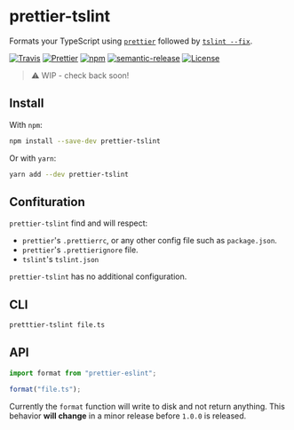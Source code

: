 # prettier-tslint

Formats your TypeScript using [`prettier`](https://github.com/prettier/prettier)
followed by [`tslint --fix`](https://github.com/palantir/tslint).

[![Travis](https://img.shields.io/travis/azz/prettier-tslint.svg?style=flat-square)](https://travis-ci.org/azz/prettier-tslint)
[![Prettier](https://img.shields.io/badge/code_style-prettier-ff69b4.svg?style=flat-square)](https://github.com/prettier/prettier)
[![npm](https://img.shields.io/npm/v/prettier-tslint.svg?style=flat-square)](https://npmjs.org/prettier-tslint)
[![semantic-release](https://img.shields.io/badge/%20%20%F0%9F%93%A6%F0%9F%9A%80-semantic--release-e10079.svg?style=flat-square)](https://github.com/semantic-release/semantic-release)
[![License](https://img.shields.io/badge/license-MIT-blue.svg?style=flat-square)](LICENSE)

> ⚠️ WIP - check back soon!

## Install

With `npm`:

```bash
npm install --save-dev prettier-tslint
```

Or with `yarn`:

```bash
yarn add --dev prettier-tslint
```

## Confituration

`prettier-tslint` find and will respect:

* `prettier`'s `.prettierrc`, or any other config file such as `package.json`.
* `prettier`'s `.prettierignore` file.
* `tslint`'s `tslint.json`

`prettier-tslint` has no additional configuration.

## CLI

```bash
pretttier-tslint file.ts
```

## API


```js
import format from "prettier-eslint";

format("file.ts");
```

Currently the `format` function will write to disk and not return anything. This behavior **will change** in a minor release before `1.0.0` is released.

